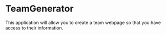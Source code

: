 # TeamGenerator
This application will allow you to create a team webpage so that you have access to their information.
